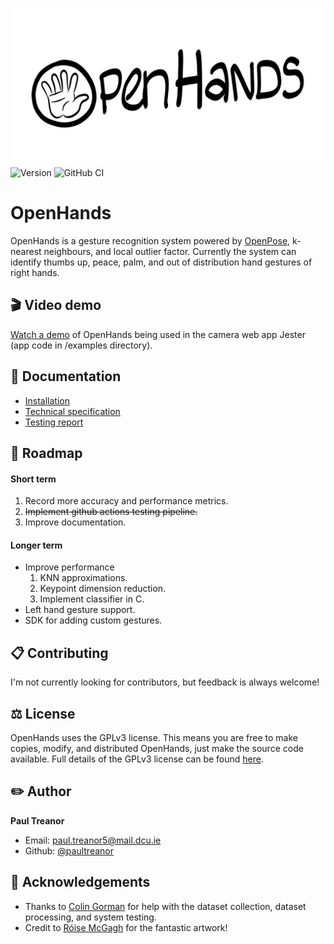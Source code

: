 ![artwork](static/artwork.png)
![Version](https://img.shields.io/badge/Version-0.1.2-blue)
<img src="https://github.com/PaulTreanor/test_actions/actions/workflows/main.yml/badge.svg" alt="GitHub CI "  style="max-width:100%;">
 
# OpenHands 
OpenHands is a gesture recognition system powered by [OpenPose](https://github.com/CMU-Perceptual-Computing-Lab/openpose), k-nearest neighbours, and local outlier factor.  Currently the system can identify thumbs up, peace, palm, and out of distribution hand gestures of right hands. 

## :clapper:  Video demo
[Watch a demo](https://www.youtube.com/watch?v=QSDZ-cdyGXw) of OpenHands being used in the camera web app Jester (app code in /examples directory).

## :memo:  Documentation
* [Installation](https://github.com/PaulTreanor/OpenHands/blob/main/docs/installation.md)
* [Technical specification](docs/technical_spec)
* [Testing report](https://github.com/PaulTreanor/OpenHands/blob/initial-commits/docs/testing_report.pdf)

## :taxi:  Roadmap
#### Short term
1. Record more accuracy and performance metrics. 
2. <strike>Implement github actions testing pipeline.</strike>
3. Improve documentation. 

#### Longer term 
* Improve performance 
	1. KNN approximations.
	2. Keypoint dimension reduction.
	3. Implement classifier in C. 
* Left hand gesture support. 
* SDK for adding custom gestures. 

## :clipboard:  Contributing
I'm not currently looking for contributors, but feedback is always welcome!

## :balance_scale:  License 
OpenHands uses the GPLv3 license. This means you are free to make copies, modify, and distributed OpenHands, just make the source code available. Full details of the GPLv3 license can be found [here](https://github.com/PaulTreanor/OpenHands/blob/main/LICENSE).

## :pencil2:  Author
**Paul Treanor** 
* Email: paul.treanor5@mail.dcu.ie
* Github: [@paultreanor](https://github.com/PaulTreanor)

## :clap:  Acknowledgements 
- Thanks to [Colin Gorman](https://ie.linkedin.com/in/colin-gorman-037b67181) for help with the dataset collection, dataset processing, and system testing.
- Credit to [Róise McGagh](https://ie.linkedin.com/in/r%C3%B3ise-mcgagh) for the fantastic artwork!
